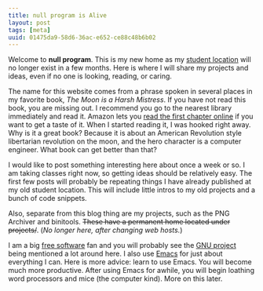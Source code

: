 ```yaml
---
title: null program is Alive
layout: post
tags: [meta]
uuid: 01475da9-58d6-36ac-e652-ce88c48b6b02
---
```


Welcome to **null program**. This is my new home as my [student
location](http://www.cse.psu.edu/~wellons) will no longer exist in a
few months. Here is where I will share my projects and ideas, even if
no one is looking, reading, or caring.

The name for this website comes from a phrase spoken in several places
in my favorite book, *The Moon is a Harsh Mistress*. If you have not
read this book, you are missing out. I recommend you go to the nearest
library immediately and read it. Amazon lets you [read the first
chapter online][read] if you want to get a taste of it. When I started
reading it, I was hooked right away. Why is it a great book? Because
it is about an American Revolution style libertarian revolution on the
moon, and the hero character is a computer engineer. What book can get
better than that?

I would like to post something interesting here about once a week or
so. I am taking classes right now, so getting ideas should be
relatively easy. The first few posts will probably be repeating things
I have already published at my old student location. This will include
little intros to my old projects and a bunch of code snippets.

Also, separate from this blog thing are my projects, such as the PNG
Archiver and binitools. <del>These have a permanent home located under
projects/</del>. (*No longer here, after changing web hosts.*)

I am a big [free software][free] fan and you will probably see the
[GNU project][gnu] being mentioned a lot around here. I also use
[Emacs][emacs] for just about everything I can. Here is more advice:
learn to use Emacs. You will become much more productive. After using
Emacs for awhile, you will begin loathing word processors and mice
(the computer kind). More on this later.


[read]: http://www.amazon.com/gp/reader/0312863551/ref=sib_dp_pt/103-6664886-7819837#reader-link
[free]: http://en.wikipedia.org/wiki/Free_software
[gnu]: http://www.gnu.org
[emacs]: http://www.gnu.org/software/emacs/
